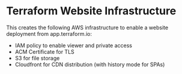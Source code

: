 # Terraform Website Infrastructure

This creates the following AWS infrastructure to enable a website deployment
from app.terraform.io:

* IAM policy to enable viewer and private access
* ACM Certificate for TLS
* S3 for file storage
* Cloudfront for CDN distribution (with history mode for SPAs)

